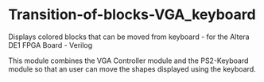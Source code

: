 # Transition-of-blocks-VGA_keyboard
Displays colored blocks that can be moved from keyboard - for the Altera DE1 FPGA Board - Verilog


This module combines the VGA Controller module and the PS2-Keyboard module so that an user can move the shapes displayed using the keyboard.
